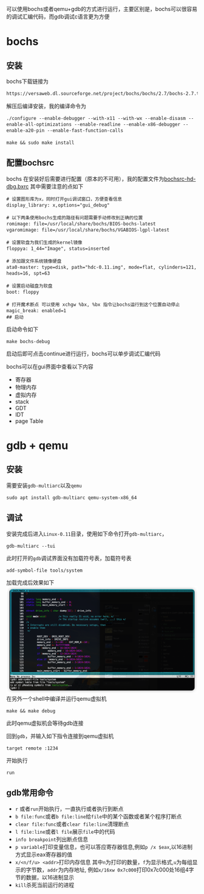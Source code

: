 
可以使用bochs或者qemu+gdb的方式进行运行，主要区别是，bochs可以很容易的调试汇编代码，而gdb调试c语言更为方便
# bochs
## 安装
bochs下载链接为
```html
https://versaweb.dl.sourceforge.net/project/bochs/bochs/2.7/bochs-2.7.tar.gz
```
解压后编译安装，我的编译命令为
```shell
./configure --enable-debugger --with-x11 --with-wx --enable-disasm --enable-all-optimizations --enable-readline --enable-x86-debugger --enable-a20-pin --enable-fast-function-calls

make && sudo make install
```
## 配置bochsrc
bochs 在安装好后需要进行配置（原本的不可用），我的配置文件为[bochsrc-hd-dbg.bxrc](../tools/bochs/bochsrc/bochsrc-hd-dbg.bxrc)
其中需要注意的点如下
```shell
# 设置图形库为x，同时打开gui调试窗口，方便查看信息
display_library: x,options="gui_debug" 

# 以下两条使用bochs生成的路径有问题需要手动修改到正确的位置
romimage: file=/usr/local/share/bochs/BIOS-bochs-latest 
vgaromimage: file=/usr/local/share/bochs/VGABIOS-lgpl-latest

# 设置软盘为我们生成的kernel镜像
floppya: 1_44="Image", status=inserted

# 添加跟文件系统镜像硬盘
ata0-master: type=disk, path="hdc-0.11.img", mode=flat, cylinders=121, heads=16, spt=63

# 设置启动磁盘为软盘
boot: floppy

# 打开魔术断点 可以使用 xchgw %bx, %bx 指令让bochs运行到这个位置自动停止 
magic_break: enabled=1
## 启动
```
启动命令如下
```shell
make bochs-debug
```
启动后即可点击continue进行运行，bochs可以单步调试汇编代码

bochs可以在gui界面中查看以下内容
- 寄存器
- 物理内存
- 虚拟内存
- stack
- GDT
- IDT
- page Table


# gdb + qemu
## 安装

需要安装`gdb-multiarc`以及`qemu`
```shell
sudo apt install gdb-multiarc qemu-system-x86_64
```
## 调试
安装完成后进入`Linux-0.11`目录，使用如下命令打开`gdb-multiarc`，
```shell
gdb-multiarc --tui
```
此时打开的`gdb`调试界面没有加载符号表，加载符号表
```shell
add-symbol-file tools/system
```
加载完成后效果如下
![](./img/gdb_load_symbol.png)
在另外一个shell中编译并运行qemu虚拟机
```shell
make && make debug
```
此时qemu虚拟机会等待gdb连接

回到`gdb`，并输入如下指令连接到qemu虚拟机
```shell
target remote :1234
```
开始执行
```shell
run
```
## gdb常用命令
- `r` 或者`run`开始执行，一直执行或者执行到断点
- `b file:func`或者`b file:line`给`file`中的某个函数或者某个程序打断点
- `clear file:func`或者`clear file:line`清理断点
- `l file:line`或者`l file`展示`file`中的代码
- `info breakpoint`列出断点信息
- `p variable`打印变量信息，也可以答应寄存器信息,例如`p /x $eax`,以16进制方式显示eax寄存器的值
- `x/<n/f/u> <addr>`打印内存信息 其中`n`为打印的数量，`f`为显示格式,`u`为每组显示的字节数，`addr`为内存地址, 例如`x/16xw 0x7c000`打印0x7c000处16组4字节的数据，以16进制显示
- `kill`杀死当前运行的进程